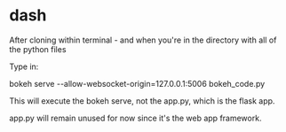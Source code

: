 # dash

After cloning within terminal - and when you're in the directory with all of the python files

Type in:

bokeh serve --allow-websocket-origin=127.0.0.1:5006 bokeh_code.py

This will execute the bokeh serve, not the app.py, which is the flask app.

app.py will remain unused for now since it's the web app framework.
